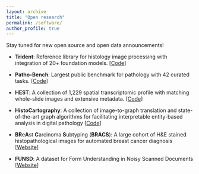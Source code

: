 ```yaml
---
layout: archive
title: "Open research"
permalink: /software/
author_profile: true
---
```


Stay tuned for new open source and open data announcements! 

-   **Trident**: Reference library for histology image processing with integration of 20+ foundation models.
    \[[Code](https://github.com/mahmoodlab/trident)\]

-   **Patho-Bench**: Largest public benchmark for pathology with 42 curated tasks.
    \[[Code](https://github.com/mahmoodlab/patho-bench)\]

-   **HEST**: A collection of 1,229 spatial transcriptomic profile with
    matching whole-slide images and extensive metadata. 
    \[[Code](https://github.com/mahmoodlab/HEST)\]

-   **HistoCartography**: A collection of image-to-graph translation and
    state-of-the-art graph algorithms for facilitating interpretable
    entity-based analysis in digital pathology
    \[[Code](https://github.com/histocartography/histocartography)\]

-   **BR**e**A**st **C**arcinoma **S**ubtyping (**BRACS**): A large
    cohort of H&E stained histopathological images for automated breast
    cancer diagnosis \[[Website](https://www.bracs.icar.cnr.it/)\]

-   **FUNSD**: A dataset for Form Understanding in Noisy Scanned
    Documents \[[Website](https://guillaumejaume.github.io/FUNSD/)\]
